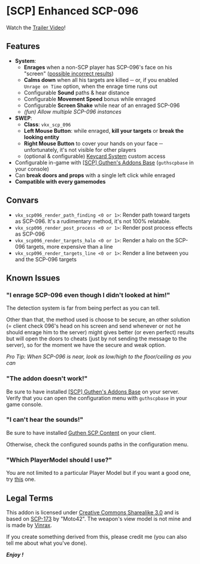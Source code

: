 # [SCP] Enhanced SCP-096

Watch the [Trailer Video](https://youtu.be/5fAdBu-0r0A)!

## Features
+ **System**: 
    + **Enrages** when a non-SCP player has SCP-096's face on his "screen" ([possible incorrect results](#known-issues))
    + **Calms down** when all his targets are killed ─ or, if you enabled `Unrage on Time` option, when the enrage time runs out
    + Configurable **Sound** paths & hear distance
    + Configurable **Movement Speed** bonus while enraged
    + Configurable **Screen Shake** while near of an enraged SCP-096
    + *(fun) Allow multiple SCP-096 instances*
+ **SWEP**:
    + **Class**: `vkx_scp_096`
    + **Left Mouse Button**: while enraged, **kill your targets** or **break the looking entity**
    + **Right Mouse Button** to cover your hands on your face ─ unfortunately, it's not visible for other players
    + (optional & configurable) [Keycard System](https://steamcommunity.com/sharedfiles/filedetails/?id=1781514401) custom access
+ Configurable in-game with [[SCP] Guthen's Addons Base](https://steamcommunity.com/sharedfiles/filedetails/?id=2139692777) (`guthscpbase` in your console)
+ Can **break doors and props** with a single left click while enraged
+ **Compatible with every gamemodes**

## Convars
+ `vkx_scp096_render_path_finding <0 or 1>`: Render path toward targets as SCP-096. It's a rudimentary method, it's not 100% relatable.
+ `vkx_scp096_render_post_process <0 or 1>`: Render post process effects as SCP-096
+ `vkx_scp096_render_targets_halo <0 or 1>`: Render a halo on the SCP-096 targets, more expensive than a line
+ `vkx_scp096_render_targets_line <0 or 1>`: Render a line between you and the SCP-096 targets 

## Known Issues
### "I enrage SCP-096 even though I didn't looked at him!"
The detection system is far from being perfect as you can tell. 

Other than that, the method used is choose to be secure, an other solution (= client check 096's head on his screen and send whenever or not he should enrage him to the server) might gives better (or even perfect) results but will open the doors to cheats (just by not sending the message to the server), so for the moment we have the secure and weak option.

*Pro Tip: When SCP-096 is near, look as low/high to the floor/ceiling as you can*

### "The addon doesn't work!"
Be sure to have installed [[SCP] Guthen's Addons Base](https://steamcommunity.com/sharedfiles/filedetails/?id=2139692777) on your server. Verify that you can open the configuration menu with `guthscpbase` in your game console.

### "I can't hear the sounds!"
Be sure to have installed [Guthen SCP Content](https://steamcommunity.com/workshop/filedetails/?id=1673048305) on your client.

Otherwise, check the configured sounds paths in the configuration menu. 

### "Which PlayerModel should I use?"
You are not limited to a particular Player Model but if you want a good one, try [this](https://steamcommunity.com/sharedfiles/filedetails/?id=958509894) one. 

## Legal Terms
This addon is licensed under [Creative Commons Sharealike 3.0](https://creativecommons.org/licenses/by-sa/3.0/) and is based on [SCP-173](http://scp-wiki.wikidot.com/scp-173) by "Moto42". The weapon's view model is not mine and is made by [Vinrax](https://steamcommunity.com/id/vinrax ).

If you create something derived from this, please credit me (you can also tell me about what you've done).

***Enjoy !***